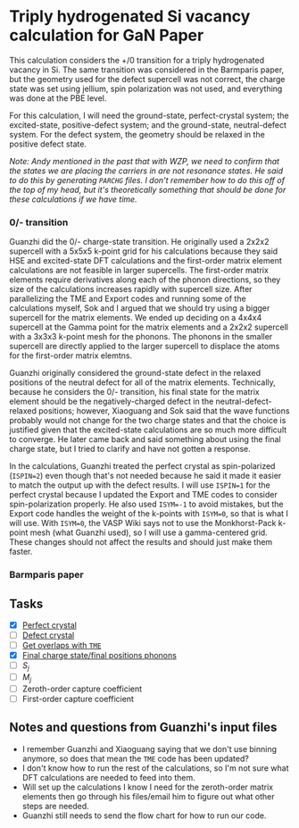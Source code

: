 # Triply hydrogenated Si vacancy calculation for GaN Paper

This calculation considers the +/0 transition for a triply hydrogenated vacancy in Si. The same transition was considered in the Barmparis paper, but the geometry used for the defect supercell was not correct, the charge state was set using jellium, spin polarization was not used, and everything was done at the PBE level. 

For this calculation, I will need the ground-state, perfect-crystal system; the excited-state, positive-defect system; and the ground-state, neutral-defect system. For the defect system, the geometry should be relaxed in the positive defect state. 

_Note: Andy mentioned in the past that with WZP, we need to confirm that the states we are placing the carriers in are not resonance states. He said to do this by generating `PARCHG` files. I don't remember how to do this off of the top of my head, but it's theoretically something that should be done for these calculations if we have time._

### 0/- transition

Guanzhi did the 0/- charge-state transition. He originally used a 2x2x2 supercell with a 5x5x5 k-point grid for his calculations because they said HSE and excited-state DFT calculations and the first-order matrix element calculations are not feasible in larger supercells. The first-order matrix elements require derivatives along each of the phonon directions, so they size of the calculations increases rapidly with supercell size. After parallelizing the TME and Export codes and running some of the calculations myself, Sok and I argued that we should try using a bigger supercell for the matrix elements. We ended up deciding on a 4x4x4 supercell at the Gamma point for the matrix elements and a 2x2x2 supercell with a 3x3x3 k-point mesh for the phonons. The phonons in the smaller supercell are directly applied to the larger supercell to displace the atoms for the first-order matrix elemtns. 

Guanzhi originally considered the ground-state defect in the relaxed positions of the neutral defect for all of the matrix elements. Technically, because he considers the 0/- transition, his final state for the matrix element should be the negatively-charged defect in the neutral-defect-relaxed positions; however, Xiaoguang and Sok said that the wave functions probably would not change for the two charge states and that the choice is justified given that the excited-state calculations are so much more difficult to converge. He later came back and said something about using the final charge state, but I tried to clarify and have not gotten a response.

In the calculations, Guanzhi treated the perfect crystal as spin-polarized (`ISPIN=2`) even though that's not needed because he said it made it easier to match the output up with the defect results. I will use `ISPIN=1` for the perfect crystal because I updated the Export and TME codes to consider spin-polarization properly. He also used `ISYM=-1` to avoid mistakes, but the Export code handles the weight of the k-points with `ISYM=0`, so that is what I will use. With `ISYM=0`, the VASP Wiki says not to use the Monkhorst-Pack k-point mesh (what Guanzhi used), so I will use a gamma-centered grid. These changes should not affect the results and should just make them faster. 

### Barmparis paper

## Tasks
- [X] [Perfect crystal](./VASP/pristine) 
- [ ] [Defect crystal](./VASP/defect)
- [ ] [Get overlaps with `TME`](./TME)
- [X] [Final charge state/final positions phonons](./Phonons)
- [ ] $S_j$
- [ ] $M_j$
- [ ] Zeroth-order capture coefficient
- [ ] First-order capture coefficient

## Notes and questions from Guanzhi's input files

* I remember Guanzhi and Xiaoguang saying that we don't use binning anymore, so does that mean the `TME` code has been updated?
* I don't know how to run the rest of the calculations, so I'm not sure what DFT calculations are needed to feed into them.
* Will set up the calculations I know I need for the zeroth-order matrix elements then go through his files/email him to figure out what other steps are needed. 
* Guanzhi still needs to send the flow chart for how to run our code.
